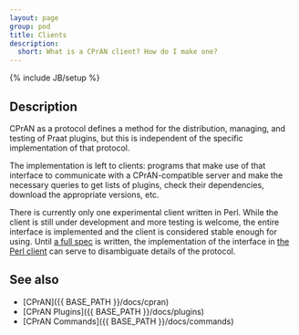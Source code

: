 ```yaml
---
layout: page
group: pod
title: Clients
description:
  short: What is a CPrAN client? How do I make one?
---
```

{% include JB/setup %}

## Description

CPrAN as a protocol defines a method for the distribution, managing, and testing
of Praat plugins, but this is independent of the specific implementation of that
protocol.

The implementation is left to clients: programs that make use of that interface
to communicate with a CPrAN-compatible server and make the necessary queries to
get lists of plugins, check their dependencies, download the appropriate
versions, etc.

There is currently only one experimental client written in Perl. While the
client is still under development and more testing is welcome, the entire
interface is implemented and the client is considered stable enough for using.
Until [a full spec][spec] is written, the implementation of the interface in
[the Perl client][perl] can serve to disambiguate details of the protocol.

[perl]: {{BASE_PATH}}/docs/cpran
[spec]: {{BASE_PATH}}/docs/clients/cpran

## See also

* [CPrAN]({{ BASE_PATH }}/docs/cpran)
* [CPrAN Plugins]({{ BASE_PATH }}/docs/plugins)
* [CPrAN Commands]({{ BASE_PATH }}/docs/commands)
